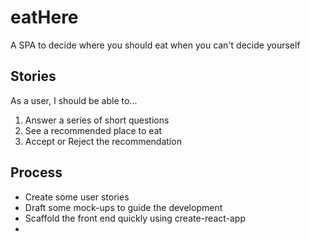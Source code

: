 # eatHere
A SPA to decide where you should eat when you can't decide yourself

## Stories
As a user, I should be able to...
1. Answer a series of short questions
2. See a recommended place to eat
3. Accept or Reject the recommendation


## Process
* Create some user stories
* Draft some mock-ups to guide the development
* Scaffold the front end quickly using create-react-app
*
